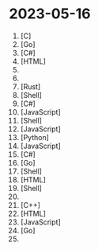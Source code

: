 # 2023-05-16

1. [](https://github.comundefined "Lean's LEDE source") [C]
2. [](https://github.comundefined "🌩「自选优选 IP」测试 Cloudflare CDN 延迟和速度，获取最快 IP (IPv4 / IPv6)！另外也支持其他 CDN / 网站 IP ~") [Go]
3. [](https://github.comundefined "一键自动化 下载、安装、激活 Office 的利器。") [C#]
4. [](https://github.comundefined "2023中国翻墙软件VPN推荐以及科学上网避坑，稳定好用。对比SSR机场、蓝灯、V2ray、老王VPN、VPS搭建梯子等科学上网与翻墙软件，中国最新科学上网翻墙梯子VPN下载推荐，访问Chatgpt。") [HTML]
5. [](https://github.comundefined "NAS媒体库管理工具") 
6. [](https://github.comundefined "免费机场公益机场收集/免费vpn-定时更新") 
7. [](https://github.comundefined "阿里云盘 WebDAV 服务") [Rust]
8. [](https://github.comundefined "WARP one-click script. Add an IPv4, IPv6 or dual-stack CloudFlare WARP network interface and Socks5 proxy for VPS. 一键脚本") [Shell]
9. [](https://github.comundefined "虚拟桌宠模拟器 一个开源的桌宠软件, 可以内置到任何WPF应用程序") [C#]
10. [](https://github.comundefined "哔哩哔哩-API收集整理【不断更新中....】") [JavaScript]
11. [](https://github.comundefined "Linux 端使用 Clash 作为代理工具") [Shell]
12. [](https://github.comundefined "OpenAI + LINE + Vercel = GPT AI Assistant") [JavaScript]
13. [](https://github.comundefined "Galgame翻译工具，支持剪贴板、OCR、HOOK，支持40余种翻译引擎。Galgame translate tool , support clipboard / OCR/ HOOK, support 40+ translate engines.") [Python]
14. [](https://github.comundefined "clash for windows汉化版. 提供clash for windows的汉化版, 汉化补丁及汉化版安装程序") [JavaScript]
15. [](https://github.comundefined "唷，找本堂主有何贵干呀？") [C#]
16. [](https://github.comundefined "A Security Tool for Bug Bounty, Pentest and Red Teaming.") [Go]
17. [](https://github.comundefined "一個基於 MIUI 13-14（Android 12-13）適配的 Magisk 相機模組。") [Shell]
18. [](https://github.comundefined "✯ 一个国内可直连的直播源分享项目 ✯ 🔕 永久免费 直连访问 完整开源 不含广告 完善的台标 直播源支持IPv4/IPv6双栈访问 🔕") [HTML]
19. [](https://github.comundefined "Hello World！非钟国优化线路使用不佳？不想中转？hysteria一键搞定。") [Shell]
20. [](https://github.comundefined "机场推荐与机场评测ssr/v2ray2022") 
21. [](https://github.comundefined "《明日方舟》小助手，全日常一键长草！| A one-click tool for the daily tasks of Arknights, supporting all clients.") [C++]
22. [](https://github.comundefined "程序员在家做饭方法指南。Programmer's guide about how to cook at home (Chinese only).") [HTML]
23. [](https://github.comundefined "使用 NextJS + Notion API 实现的，支持多种部署方案的静态博客，无需服务器、零门槛搭建网站，为Notion和所有创作者设计。 (A static blog built with NextJS and Notion API, supporting multiple deployment options. No server required, zero threshold to set up a website. Designed for Notion and all creators.)") [JavaScript]
24. [](https://github.comundefined "Rime 配置：雾凇拼音 | 长期维护的简体词库") [Go]
25. [](https://github.comundefined "一个各类漏洞POC知识库") 
